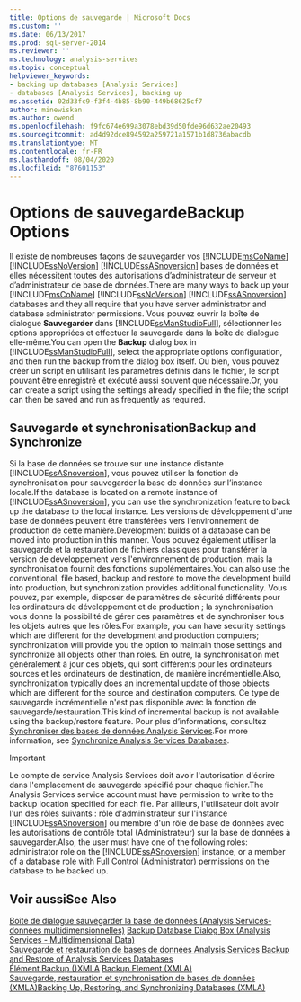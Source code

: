 ```yaml
---
title: Options de sauvegarde | Microsoft Docs
ms.custom: ''
ms.date: 06/13/2017
ms.prod: sql-server-2014
ms.reviewer: ''
ms.technology: analysis-services
ms.topic: conceptual
helpviewer_keywords:
- backing up databases [Analysis Services]
- databases [Analysis Services], backing up
ms.assetid: 02d33fc9-f3f4-4b85-8b90-449b68625cf7
author: minewiskan
ms.author: owend
ms.openlocfilehash: f9fc674e699a3078ebd39d50fde96d632ae20493
ms.sourcegitcommit: ad4d92dce894592a259721a1571b1d8736abacdb
ms.translationtype: MT
ms.contentlocale: fr-FR
ms.lasthandoff: 08/04/2020
ms.locfileid: "87601153"
---
```

# <a name="backup-options"></a><span data-ttu-id="5b297-102">Options de sauvegarde</span><span class="sxs-lookup"><span data-stu-id="5b297-102">Backup Options</span></span>
  <span data-ttu-id="5b297-103">Il existe de nombreuses façons de sauvegarder vos [!INCLUDE[msCoName](../../includes/msconame-md.md)] [!INCLUDE[ssNoVersion](../../includes/ssnoversion-md.md)] [!INCLUDE[ssASnoversion](../../includes/ssasnoversion-md.md)] bases de données et elles nécessitent toutes des autorisations d’administrateur de serveur et d’administrateur de base de données.</span><span class="sxs-lookup"><span data-stu-id="5b297-103">There are many ways to back up your [!INCLUDE[msCoName](../../includes/msconame-md.md)] [!INCLUDE[ssNoVersion](../../includes/ssnoversion-md.md)] [!INCLUDE[ssASnoversion](../../includes/ssasnoversion-md.md)] databases and they all require that you have server administrator and database administrator permissions.</span></span> <span data-ttu-id="5b297-104">Vous pouvez ouvrir la boîte de dialogue **Sauvegarder** dans [!INCLUDE[ssManStudioFull](../../includes/ssmanstudiofull-md.md)], sélectionner les options appropriées et effectuer la sauvegarde dans la boîte de dialogue elle-même.</span><span class="sxs-lookup"><span data-stu-id="5b297-104">You can open the **Backup** dialog box in [!INCLUDE[ssManStudioFull](../../includes/ssmanstudiofull-md.md)], select the appropriate options configuration, and then run the backup from the dialog box itself.</span></span> <span data-ttu-id="5b297-105">Ou bien, vous pouvez créer un script en utilisant les paramètres définis dans le fichier, le script pouvant être enregistré et exécuté aussi souvent que nécessaire.</span><span class="sxs-lookup"><span data-stu-id="5b297-105">Or, you can create a script using the settings already specified in the file; the script can then be saved and run as frequently as required.</span></span>  
  
## <a name="backup-and-synchronize"></a><span data-ttu-id="5b297-106">Sauvegarde et synchronisation</span><span class="sxs-lookup"><span data-stu-id="5b297-106">Backup and Synchronize</span></span>  
 <span data-ttu-id="5b297-107">Si la base de données se trouve sur une instance distante [!INCLUDE[ssASnoversion](../../includes/ssasnoversion-md.md)], vous pouvez utiliser la fonction de synchronisation pour sauvegarder la base de données sur l’instance locale.</span><span class="sxs-lookup"><span data-stu-id="5b297-107">If the database is located on a remote instance of [!INCLUDE[ssASnoversion](../../includes/ssasnoversion-md.md)], you can use the synchronization feature to back up the database to the local instance.</span></span> <span data-ttu-id="5b297-108">Les versions de développement d'une base de données peuvent être transférées vers l'environnement de production de cette manière.</span><span class="sxs-lookup"><span data-stu-id="5b297-108">Development builds of a database can be moved into production in this manner.</span></span> <span data-ttu-id="5b297-109">Vous pouvez également utiliser la sauvegarde et la restauration de fichiers classiques pour transférer la version de développement vers l'environnement de production, mais la synchronisation fournit des fonctions supplémentaires.</span><span class="sxs-lookup"><span data-stu-id="5b297-109">You can also use the conventional, file based, backup and restore to move the development build into production, but synchronization provides additional functionality.</span></span> <span data-ttu-id="5b297-110">Vous pouvez, par exemple, disposer de paramètres de sécurité différents pour les ordinateurs de développement et de production ; la synchronisation vous donne la possibilité de gérer ces paramètres et de synchroniser tous les objets autres que les rôles.</span><span class="sxs-lookup"><span data-stu-id="5b297-110">For example, you can have security settings which are different for the development and production computers; synchronization will provide you the option to maintain those settings and synchronize all objects other than roles.</span></span> <span data-ttu-id="5b297-111">En outre, la synchronisation met généralement à jour ces objets, qui sont différents pour les ordinateurs sources et les ordinateurs de destination, de manière incrémentielle.</span><span class="sxs-lookup"><span data-stu-id="5b297-111">Also, synchronization typically does an incremental update of those objects which are different for the source and destination computers.</span></span> <span data-ttu-id="5b297-112">Ce type de sauvegarde incrémentielle n'est pas disponible avec la fonction de sauvegarde/restauration.</span><span class="sxs-lookup"><span data-stu-id="5b297-112">This kind of incremental backup is not available using the backup/restore feature.</span></span> <span data-ttu-id="5b297-113">Pour plus d’informations, consultez [Synchroniser des bases de données Analysis Services](synchronize-analysis-services-databases.md).</span><span class="sxs-lookup"><span data-stu-id="5b297-113">For more information, see [Synchronize Analysis Services Databases](synchronize-analysis-services-databases.md).</span></span>  
  
> [!IMPORTANT]  
>  <span data-ttu-id="5b297-114">Le compte de service Analysis Services doit avoir l'autorisation d'écrire dans l'emplacement de sauvegarde spécifié pour chaque fichier.</span><span class="sxs-lookup"><span data-stu-id="5b297-114">The Analysis Services service account must have permission to write to the backup location specified for each file.</span></span> <span data-ttu-id="5b297-115">Par ailleurs, l'utilisateur doit avoir l'un des rôles suivants : rôle d'administrateur sur l'instance [!INCLUDE[ssASnoversion](../../includes/ssasnoversion-md.md)] ou membre d'un rôle de base de données avec les autorisations de contrôle total (Administrateur) sur la base de données à sauvegarder.</span><span class="sxs-lookup"><span data-stu-id="5b297-115">Also, the user must have one of the following roles: administrator role on the [!INCLUDE[ssASnoversion](../../includes/ssasnoversion-md.md)] instance, or a member of a database role with Full Control (Administrator) permissions on the database to be backed up.</span></span>  
  
## <a name="see-also"></a><span data-ttu-id="5b297-116">Voir aussi</span><span class="sxs-lookup"><span data-stu-id="5b297-116">See Also</span></span>  
 <span data-ttu-id="5b297-117">[Boîte de dialogue sauvegarder la base de données &#40;Analysis Services-données multidimensionnelles&#41;](../backup-database-dialog-box-analysis-services-multidimensional-data.md) </span><span class="sxs-lookup"><span data-stu-id="5b297-117">[Backup Database Dialog Box &#40;Analysis Services - Multidimensional Data&#41;](../backup-database-dialog-box-analysis-services-multidimensional-data.md) </span></span>  
 <span data-ttu-id="5b297-118">[Sauvegarde et restauration de bases de données Analysis Services](backup-and-restore-of-analysis-services-databases.md) </span><span class="sxs-lookup"><span data-stu-id="5b297-118">[Backup and Restore of Analysis Services Databases](backup-and-restore-of-analysis-services-databases.md) </span></span>  
 <span data-ttu-id="5b297-119">[Élément Backup &#40;&#41;XMLA](https://docs.microsoft.com/bi-reference/xmla/xml-elements-commands/backup-element-xmla) </span><span class="sxs-lookup"><span data-stu-id="5b297-119">[Backup Element &#40;XMLA&#41;](https://docs.microsoft.com/bi-reference/xmla/xml-elements-commands/backup-element-xmla) </span></span>  
 [<span data-ttu-id="5b297-120">Sauvegarde, restauration et synchronisation de bases de données &#40;XMLA&#41;</span><span class="sxs-lookup"><span data-stu-id="5b297-120">Backing Up, Restoring, and Synchronizing Databases &#40;XMLA&#41;</span></span>](../multidimensional-models-scripting-language-assl-xmla/backing-up-restoring-and-synchronizing-databases-xmla.md)  
  
  
